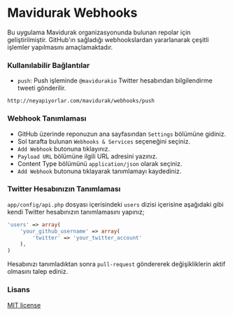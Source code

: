 # Mavidurak Webhooks

Bu uygulama Mavidurak organizasyonunda bulunan repolar için geliştirilmiştir. GitHub'ın sağladığı webhookslardan yararlanarak çeşitli işlemler yapılmasını amaçlamaktadır. 

### Kullanılabilir Bağlantılar

* `push`: Push işleminde `@mavidurakio` Twitter hesabından bilgilendirme tweeti gönderilir. 
```
http://neyapiyorlar.com/mavidurak/webhooks/push
```
 
### Webhook Tanımlaması

* GitHub üzerinde reponuzun ana sayfasından `Settings` bölümüne gidiniz.
* Sol tarafta bulunan `Webhooks & Services` seçeneğini seçiniz.
* `Add Webhook` butonuna tıklayınız.
* `Payload URL` bölümüne ilgili URL adresini yazınız.
* Content Type bölümünü `application/json` olarak seçiniz.
* `Add Webhook` butonuna tıklayarak tanımlamayı kaydediniz.

### Twitter Hesabınızın Tanımlaması

`app/config/api.php` dosyası içerisindeki `users` dizisi içerisine aşağıdaki gibi kendi Twitter hesabınızın tanımlamasını yapınız;

```php 
'users' => array(
	'your_github_username' => array(
		'twitter' => 'your_twitter_account'
	),
)
```

Hesabınızı tanımladıktan sonra `pull-request` göndererek değişikliklerin aktif olmasını talep ediniz.

### Lisans

[MIT license](http://opensource.org/licenses/MIT)
